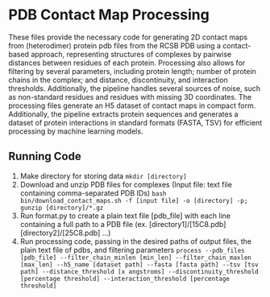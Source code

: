 # PDB Contact Map Processing
These files provide the necessary code for generating 2D contact maps from (heterodimer) protein pdb files from the RCSB PDB using a contact-based approach, representing structures of complexes by pairwise distances between residues of each protein.
Processing also allows for filtering by several parameters, including protein length; number of protein chains in the complex; and distance, discontinuity, and interaction thresholds. Additionally, the pipeline handles several sources of noise, such as non-standard residues and residues with missing 3D coordinates.
The processing files generate an H5 dataset of contact maps in compact form. Additionally, the pipeline extracts protein sequences and generates a dataset of protein interactions in standard formats (FASTA, TSV) for efficient processing by machine learning models.

## Running Code
1. Make directory for storing data
    `mkdir [directory]`
2. Download and unzip PDB files for complexes (Input file: text file containing comma-separated PDB IDs)
    `bash bin/download_contact_maps.sh -f [input file] -o [directory] -p; gunzip [directory]/*.gz`
3. Run format.py to create a plain text file [pdb_file] with each line containing a full path to a PDB file
    (ex. [directory1]/[15C8.pdb]
         [directory2]/[25C8.pdb]
         ...)
3. Run processing code, passing in the desired paths of output files, the plain text file of pdbs, and filtering parameters
    `process --pdb_files [pdb_file] --filter_chain_minlen [min_len] --filter_chain_maxlen [max_len] --h5_name [dataset path] --fasta [fasta path] --tsv [tsv path] --distance_threshold [x angstroms] --discontinuity_threshold [percentage threshold] --interaction_threshold [percentage threshold]`
